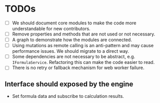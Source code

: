 # TODOs

- [ ] We should document core modules to make the code more understandable for new contributors.
- [ ] Remove properties and methods that are not used or not necessary.
- [ ] A graph to demonstrate how the modules are connected.
- [ ] Using mutations as remote calling is an anti-pattern and may cause performance issues. We should migrate to a direct way.
- [ ] Some dependencies are not necessary to be abstract, e.g. `IFormulaService`. Refactoring this can make the code easier to read.
- [ ] There is no retry or fallback mechanism for web worker failure.

## Interface should exposed by the engine

- Set formula data and subscribe to calculation results.
